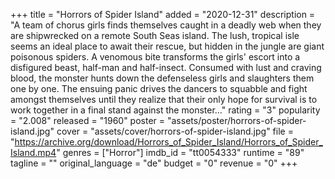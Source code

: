 +++
title = "Horrors of Spider Island"
added = "2020-12-31"
description = "A team of chorus girls finds themselves caught in a deadly web when they are shipwrecked on a remote South Seas island. The lush, tropical isle seems an ideal place to await their rescue, but hidden in the jungle are giant poisonous spiders. A venomous bite transforms the girls' escort into a disfigured beast, half-man and half-insect. Consumed with lust and craving blood, the monster hunts down the defenseless girls and slaughters them one by one. The ensuing panic drives the dancers to squabble and fight amongst themselves until they realize that their only hope for survival is to work together in a final stand against the monster..."
rating = "3"
popularity = "2.008"
released = "1960"
poster = "assets/poster/horrors-of-spider-island.jpg"
cover = "assets/cover/horrors-of-spider-island.jpg"
file = "https://archive.org/download/Horrors_of_Spider_Island/Horrors_of_Spider_Island.mp4"
genres = ["Horror"]
imdb_id = "tt0054333"
runtime = "89"
tagline = ""
original_language = "de"
budget = "0"
revenue = "0"
+++

